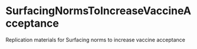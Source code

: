 # SurfacingNormsToIncreaseVaccineAcceptance
Replication materials for Surfacing norms to increase vaccine acceptance
